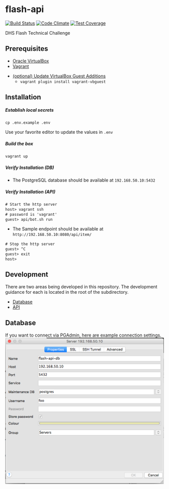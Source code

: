 # flash-api
[![Build Status](https://travis-ci.com/STSILABS/flash-api.svg?token=s8fjYespqEg1vvrpYmqn&branch=develop)](https://travis-ci.com/STSILABS/flash-api)
[![Code Climate](https://codeclimate.com/repos/57c7583910729e4fe2000668/badges/7a7a81592fe216a1ddc7/gpa.svg)](https://codeclimate.com/repos/57c7583910729e4fe2000668/feed)
[![Test Coverage](https://codeclimate.com/repos/57c7583910729e4fe2000668/badges/7a7a81592fe216a1ddc7/coverage.svg)](https://codeclimate.com/repos/57c7583910729e4fe2000668/coverage)

DHS Flash Technical Challenge

## Prerequisites
+ [Oracle VirtualBox](https://www.virtualbox.org/wiki/Downloads)
+ [Vagrant](https://www.vagrantup.com/downloads.html)
* [(optional) Update VirtualBox Guest Additions](https://github.com/dotless-de/vagrant-vbguest)
  * `vagrant plugin install vagrant-vbguest`

## Installation
##### Establish local secrets
```shell
cp .env.example .env
```

Use your favorite editor to update the values in `.env`

##### Build the box
```shell
vagrant up
```

##### Verify Installation (DB)
* The PostgreSQL database should be available at `192.168.50.10:5432`

##### Verify Installation (API)
```shell
# Start the http server
host> vagrant ssh
# password is 'vagrant'
guest> api/bot.sh run
```
* The Sample endpoint should be available at `http://192.168.50.10:8080/api/item/`

```shell
# Stop the http server
guest> ^C
guest> exit
host>
```

## Development
There are two areas being developed in this repository.  The development guidance for each is located in the root of the subdirectory.

* [Database](db/README.md)
* [API](api/README.md)

## Database
If you want to connect via PGAdmin, here are example connection settings.
![PG Admin Configuration](/docs/pgAdminConfig.png?raw=true "PGAdmin Configuration")
